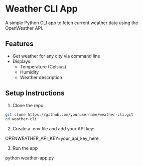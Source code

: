 # Weather CLI App

A simple Python CLI app to fetch current weather data using the OpenWeather API.

## Features
- Get weather for any city via command line
- Displays:
  -  Temperature (Celsius)
  -  Humidity
  -  Weather description

## Setup Instructions

1. Clone the repo:
  ```bash
  git clone https://github.com/yourusername/weather-cli.git
  cd weather-cli
  ```

2. Create a .env file and add your API key:

  OPENWEATHER_API_KEY=your_api_key_here

3. Run the app

  python weather-app.py <city>